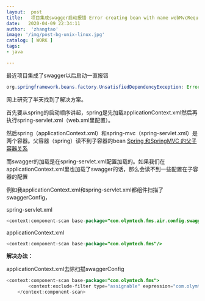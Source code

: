 ```yaml
---
layout:  post
title:   项目集成swagger启动报错 Error creating bean with name webMvcRequestHandlerProvider
date:   2020-04-09 22:34:11
author:  'zhangtao'
image: '/img/post-bg-unix-linux.jpg'
catalog: [ WORK ]
tags:
- java

---
```



最近项目集成了swagger以后启动一直报错

```java
org.springframework.beans.factory.UnsatisfiedDependencyException: Error creating bean with name 'webMvcRequestHandlerProvider' defined in URL [jar:file:/Users/jasonfeng/.m2/repository/io/springfox/springfox-spring-web/2.2.2/springfox-spring-web-2.2.2.jar!/springfox/documentation/spring/web/plugins/WebMvcRequestHandlerProvider.class]: Unsatisfied dependency expressed through constructor argument with index 0 of type [java.util.List]: : No qualifying bean of type [org.springframework.web.servlet.mvc.method.RequestMappingInfoHandlerMapping] found for dependency [collection of org.springframework.web.servlet.mvc.method.RequestMappingInfoHandlerMapping]: expected at least 1 bean which qualifies as autowire candidate for this dependency. Dependency annotations: {}; nested exception is org.springframework.beans.factory.NoSuchBeanDefinitionException: No qualifying bean of type [org.springframework.web.servlet.mvc.method.RequestMappingInfoHandlerMapping] found for dependency [collection of org.springframework.web.servlet.mvc.method.RequestMappingInfoHandlerMapping]: expected at least 1 bean which qualifies as autowire candidate for this dependency. Dependency annotations: {}
```

网上研究了半天找到了解决方案。

首先要从spring的启动顺序讲起，spring是先加载applicationContext.xml然后再执行spring-servlet.xml（web.xml里配置）。

然后spring（applicationContext.xml）和spring-mvc（spring-servlet.xml）是两个容器。父容器（spring）读不到子容器的bean  [Spring 和SpringMVC 的父子容器关系](https://www.cnblogs.com/zyzcj/p/5286190.html)

而swagger的加载是在spring-servlet.xml配置加载的。如果我们在applicationContext.xml里也加载了swagger的话，那么会读不到一些配置在子容器的配置

例如我applicationContext.xml和spring-servlet.xml都组件扫描了swaggerConfig，

spring-servlet.xml

```java
<context:component-scan base-package="com.olymtech.fms.air.config.swagger"></context:component-scan>
```

applicationContext.xml

```java
<context:component-scan base-package="com.olymtech.fms"/>
```

**解决办法：**

applicationContext.xml去除扫描swaggerConfig

```java
<context:component-scan base-package="com.olymtech.fms">
        <context:exclude-filter type="assignable" expression="com.olymtech.fms.air.config.swagger.SwaggerConfig"/>
    </context:component-scan>
```

